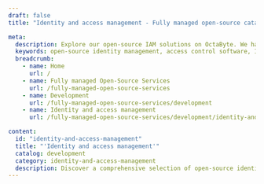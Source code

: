 ```yaml
---
draft: false
title: "Identity and access management - Fully managed open-source catalog | OctaByte.io"

meta:
  description: Explore our open-source IAM solutions on OctaByte. We handle installation, backups, updates, and support, ensuring a seamless and secure experience for managing user identities and access control.
  keywords: open-source identity management, access control software, IAM solutions, user access management, OctaByte, security software, backup services, software updates, managed IAM services, identity and access management software
  breadcrumb:
    - name: Home
      url: /
    - name: Fully managed Open-Source Services
      url: /fully-managed-open-source-services
    - name: Development
      url: /fully-managed-open-source-services/development
    - name: Identity and access management
      url: /fully-managed-open-source-services/development/identity-and-access-management

content:
  id: "identity-and-access-management"
  title: "'Identity and access management'"
  catalog: development
  category: identity-and-access-management
  description: Discover a comprehensive selection of open-source identity and access management (IAM) software on OctaByte, designed to simplify the management of user identities and access control. Whether you're looking to secure your organization's data or streamline authentication processes, we offer a variety of powerful IAM solutions. At OctaByte, we take care of everything—installation, regular backups, software updates, ongoing support, and full maintenance—so you can focus on what matters most. Our managed services ensure a seamless and secure experience, allowing you to manage your user access with ease and confidence.
---
```

